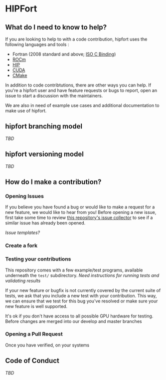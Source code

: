# HIPFort

## What do I need to know to help?
If you are looking to help to with a code contribution, hipfort uses the following languages and tools :
* Fortran (2008 standard and above; [ISO C Binding](http://fortranwiki.org/fortran/show/iso_c_binding))
* [ROCm](https://github.com/RadeonOpenCompute/ROCm)
* [HIP](https://github.com/ROCm-Developer-Tools/HIP)
* [CUDA](https://developer.nvidia.com/cuda-toolkit)
* [CMake](https://cmake.org/)

In addition to code contribtutions, there are other ways you can help. If you're a hipfort user and have feature requests or bugs to report, open an issue to start a discussion with the maintainers.

We are also in need of example use cases and additional documentation to make use of hipfort.

## hipfort branching model
*TBD*

## hipfort versioning model
*TBD*

## How do I make a contribution?

### Opening Issues
If you believe you have found a bug or would like to make a request for a new feature, we would like to hear from you! Before opening a new issue, first take some time to review [this repository's issue collector](https://github.com/ROCmSoftwarePlatform/hipfort/issues) to see if a similar issue has already been opened.

*Issue templates?*

### Create a fork


### Testing your contributions
This repository comes with a few example/test programs, available underneath the `test/` subdirectory.
*Need instructions for running tests and validating results*

If your new feature or bugfix is not currently covered by the current suite of tests, we ask that you include a new test with your contribution. This way, we can ensure that we test for this bug you've resolved or make sure your new feature is well supported. 

It's ok if you don't have access to all possible GPU hardware for testing. Before changes are merged into our develop and master branches

### Opening a Pull Request
Once you have verified, on your systems

## Code of Conduct
*TBD*
